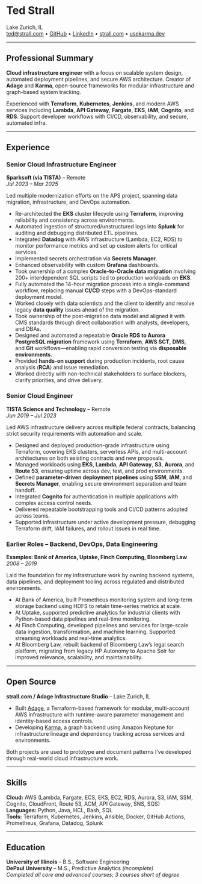 # Ted Strall  
Lake Zurich, IL  
ted@strall.com • [GitHub](https://github.com/usekarma) • [LinkedIn](https://linkedin.com/in/tedstrall) • [strall.com](https://strall.com) • [usekarma.dev](https://usekarma.dev)  

---

## **Professional Summary**

**Cloud infrastructure engineer** with a focus on scalable system design, automated deployment pipelines, and secure AWS architecture. Creator of **Adage** and **Karma**, open-source frameworks for modular infrastructure and graph-based system tracking.

Experienced with **Terraform**, **Kubernetes**, **Jenkins**, and modern AWS services including **Lambda**, **API Gateway**, **Fargate**, **EKS**, **IAM**, **Cognito**, and **RDS**. Support developer workflows with CI/CD, observability, and secure, automated infra.

---

## **Experience**

### **Senior Cloud Infrastructure Engineer**  
**Sparksoft (via TISTA)** – Remote  
*Jul 2023 – Mar 2025*

Led multiple modernization efforts on the APS project, spanning data migration, infrastructure, and DevOps automation.

- Re-architected the **EKS** cluster lifecycle using **Terraform**, improving reliability and consistency across environments.
- Automated ingestion of structured/unstructured logs into **Splunk** for auditing and debugging distributed ETL pipelines.
- Integrated **Datadog** with AWS infrastructure (Lambda, EC2, RDS) to monitor performance metrics and set up custom alerts for critical services.
- Implemented secrets orchestration via **Secrets Manager**.
- Enhanced observability with custom **Grafana** dashboards.
- Took ownership of a complex **Oracle-to-Oracle data migration** involving 200+ interdependent SQL scripts tied to production workloads on **EKS**.
- Fully automated the 14-hour migration process into a single-command workflow, replacing manual **CI/CD** steps with a DevOps-standard deployment model.
- Worked closely with data scientists and the client to identify and resolve legacy **data quality** issues ahead of the migration.
- Took ownership of the post-migration data model and aligned it with CMS standards through direct collaboration with analysts, developers, and DBAs.
- Designed and automated a repeatable **Oracle RDS to Aurora PostgreSQL migration** framework using **Terraform**, **AWS SCT**, **DMS**, and **Git** workflows—enabling rapid conversion testing via **disposable environments**.
- Provided **hands-on support** during production incidents, root cause analysis (**RCA**) and issue remediation.
- Worked directly with non-technical stakeholders to surface blockers, clarify priorities, and drive delivery.


### **Senior Cloud Engineer**  
**TISTA Science and Technology** – Remote  
*Jun 2019 – Jul 2023*

Led AWS infrastructure delivery across multiple federal contracts, balancing strict security requirements with automation and scale.

- Designed and deployed production-grade infrastructure using Terraform, covering EKS clusters, serverless APIs, and multi-account architectures on both existing contracts and new proposals.
- Managed workloads using **EKS**, **Lambda**, **API Gateway**, **S3**, **Aurora**, and **Route 53**,  ensuring uptime across dev, test, and prod environments.
- Defined **parameter-driven deployment pipelines** using **SSM**, **IAM**, and **Secrets Manager**, enabling secure environment separation and team handoff.
- Integrated **Cognito** for authentication in multiple applications with complex access control needs.
- Delivered repeatable bootstrapping tools and CI/CD patterns adopted across teams.
- Supported infrastructure under active development pressure, debugging Terraform drift, IAM failures, and rollout issues in real time.

### **Earlier Roles – Backend, DevOps, Data Engineering**  
**Examples: Bank of America, Uptake, Finch Computing, Bloomberg Law**  
*2008 – 2019*

Laid the foundation for my infrastructure work by owning backend systems, data pipelines, and deployment tooling across regulated and distributed environments.

- At Bank of America, built Prometheus monitoring system and long-term storage backend using HDFS to retain time-series metrics at scale.
- At Uptake, supported predictive analytics for industrial clients with Python-based data pipelines and real-time monitoring.
- At Finch Computing, developed pipelines and services for large-scale data ingestion, transformation, and machine learning. Supported streaming workloads and real-time analytics.
- At Bloomberg Law, rebuilt backend of Bloomberg Law’s legal search platform, migrating from legacy HP Autonomy to Apache Solr for improved relevance, scalability, and maintainability.

---

## **Open Source**

**strall.com / Adage Infrastructure Studio** – Lake Zurich, IL  

- Built [Adage](https://github.com/usekarma/adage), a Terraform-based framework for modular, multi-account AWS infrastructure with runtime-aware parameter management and identity-based access controls.
- Developing [Karma](https://github.com/usekarma/karma), a graph backend using Amazon Neptune for infrastructure lineage and dependency tracking across services and environments.

Both projects are used to prototype and document patterns I’ve developed through real-world cloud infrastructure work.

---

## **Skills**

**Cloud:** AWS (Lambda, Fargate, ECS, EKS, EC2, RDS, Aurora, S3, IAM, SSM, Cognito, CloudFront, Route 53, ACM, API Gateway, SNS, SQS)  
**Languages:** Python, Java, HCL, Bash, SQL  
**Tools:** Terraform, Kubernetes, Jenkins, Ansible, Docker, GitHub Actions, Prometheus, Grafana, Datadog, Splunk  

---

## **Education**

**University of Illinois** – B.S., Software Engineering  
**DePaul University** – M.S., Predictive Analytics *(incomplete)*  
*Completed all core and advanced courses; 3 courses short of degree*
